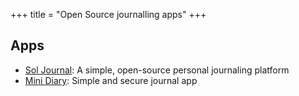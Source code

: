 +++
title = "Open Source journalling apps"
+++


## Apps
- [Sol Journal](https://github.com/gillkyle/sol-journal): A simple, open-source personal journaling platform
- [Mini Diary](https://github.com/samuelmeuli/mini-diary): Simple and secure journal app
